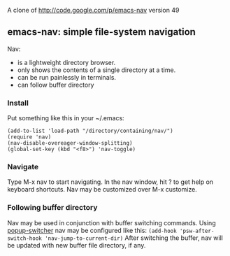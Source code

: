 A clone of http://code.google.com/p/emacs-nav version 49

## emacs-nav: simple file-system navigation

Nav:
- is a lightweight directory browser.
- only shows the contents of a single directory at a time.
- can be run painlessly in terminals.
- can follow buffer directory

### Install
Put something like this in your ~/.emacs:

```
(add-to-list 'load-path "/directory/containing/nav/")
(require 'nav)
(nav-disable-overeager-window-splitting)
(global-set-key (kbd "<f8>") 'nav-toggle)
```

### Navigate
Type M-x nav to start navigating.
In the nav window, hit ? to get help on keyboard shortcuts.
Nav may be customized over M-x customize.

### Following buffer directory

Nav may be used in conjunction with buffer switching commands.
Using [popup-switcher](https://github.com/kostafey/popup-switcher)
nav may be configured like this:
```(add-hook 'psw-after-switch-hook 'nav-jump-to-current-dir)```
After switching the buffer, nav will be updated with new buffer file
directory, if any.

